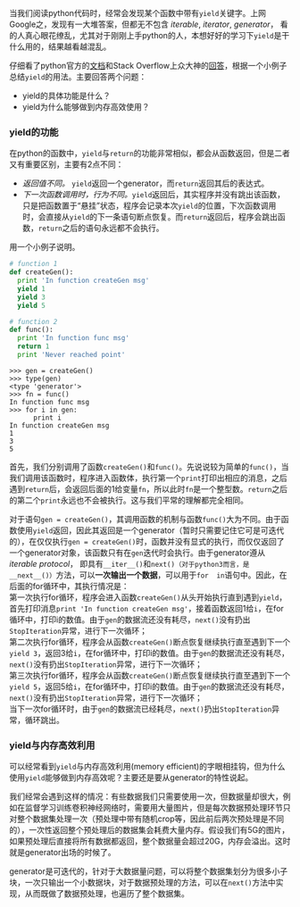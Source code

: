 当我们阅读python代码时，经常会发现某个函数中带有`yield`关键字。上网Google之，发现有一大堆答案，但都无不包含 _iterable_, _iterator_, _generator_，
看的人真心眼花缭乱，尤其对于刚刚上手python的人，本想好好的学习下`yield`是干什么用的，结果越看越混乱。

仔细看了python官方的[文档](https://docs.python.org/3.5/glossary.html#term-generator)和Stack Overflow上众大神的[回答](https://stackoverflow.com/questions/231767/what-does-the-yield-keyword-do-in-python)，根据一个小例子总结`yield`的用法。主要回答两个问题：
- yield的具体功能是什么？
- yield为什么能够做到内存高效使用？

### yield的功能

在python的函数中，`yield`与`return`的功能非常相似，都会从函数返回，但是二者又有重要区别，主要有2点不同：
- _返回值不同。_ `yield`返回一个generator，而`return`返回其后的表达式。
- _下一次函数调用时，行为不同。_`yield`返回后，其实程序并没有跳出该函数，只是把函数置于“悬挂”状态，程序会记录本次`yield`的位置，下次函数调用时，会直接从`yield`的下一条语句断点恢复。而`return`返回后，程序会跳出函数，`return`之后的语句永远都不会执行。

用一个小例子说明。
```python
# function 1
def createGen():
  print 'In function createGen msg'
  yield 1
  yield 3
  yield 5

# function 2
def func():
  print 'In function func msg'
  return 1
  print 'Never reached point'
```
```shell
>>> gen = createGen()
>>> type(gen)
<type 'generator'>
>>> fn = func()
In function func msg
>>> for i in gen:
      print i
In function createGen msg
1
3
5
```
首先，我们分别调用了函数`createGen()`和`func()`。先说说较为简单的`func()`，当我们调用该函数时，程序进入函数体，执行第一个`print`打印出相应的消息，之后遇到`return`后，会返回后面的1给变量`fn`，所以此时`fn`是一个整型数。`return`之后的第二个`print`永远也不会被执行。这与我们平常的理解都完全相同。

对于语句`gen = createGen()`，其调用函数的机制与函数`func()`大为不同。由于函数使用`yield`返回，因此其返回是一个generator（暂时只需要记住它可是可迭代的），在仅仅执行`gen = createGen()`时，函数并没有显式的执行，而仅仅返回了一个generator对象，该函数只有在`gen`迭代时会执行。由于generator遵从 *iterable protocol*， 即具有`__iter__()`和`next()（对于python3而言，是__next__()）`方法，可以**一次输出一个数据**，可以用于`for  in`语句中。因此，在后面的for循环中，其执行情况是：\
第一次执行for循环，程序会进入函数`createGen()`从头开始执行直到遇到`yield`，首先打印消息`print 'In function createGen msg'`，接着函数返回1给`i`，在for循环中，打印i的数值。由于`gen`的数据流还没有耗尽，`next()`没有扔出`StopIteration`异常，进行下一次循环；\
第二次执行for循环，程序会从函数`createGen()`断点恢复继续执行直至遇到下一个`yield 3`，返回3给`i`，在for循环中，打印i的数值。由于`gen`的数据流还没有耗尽，`next()`没有扔出`StopIteration`异常，进行下一次循环；\
第三次执行for循环，程序会从函数`createGen()`断点恢复继续执行直至遇到下一个`yield 5`，返回5给`i`，在for循环中，打印i的数值。由于`gen`的数据流还没有耗尽，`next()`没有扔出`StopIteration`异常，进行下一次循环；\
当下一次for循环时，由于`gen`的数据流已经耗尽，`next()`扔出`StopIteration`异常，循环跳出。

### yield与内存高效利用
可以经常看到`yield`与内存高效利用(memory efficient)的字眼相挂钩，但为什么使用`yield`能够做到内存高效呢？主要还是要从generator的特性说起。

我们经常会遇到这样的情况：有些数据我们只需要使用一次，但数据量却很大，例如在监督学习训练卷积神经网络时，需要用大量图片，但是每次数据预处理环节只对整个数据集处理一次（预处理中带有随机crop等，因此前后两次预处理是不同的），一次性返回整个预处理后的数据集会耗费大量内存。假设我们有5G的图片，如果预处理后直接将所有数据都返回，整个数据量会超过20G，内存会溢出。这时就是generator出场的时候了。

generator是可迭代的，针对于大数据量问题，可以将整个数据集划分为很多小子块，一次只输出一个小数据块，对于数据预处理的方法，可以在`next()`方法中实现，从而既做了数据预处理，也遍历了整个数据集。
